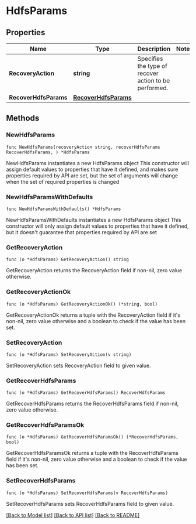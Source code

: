 # HdfsParams

## Properties

Name | Type | Description | Notes
------------ | ------------- | ------------- | -------------
**RecoveryAction** | **string** | Specifies the type of recover action to be performed. | 
**RecoverHdfsParams** | [**RecoverHdfsParams**](RecoverHdfsParams.md) |  | 

## Methods

### NewHdfsParams

`func NewHdfsParams(recoveryAction string, recoverHdfsParams RecoverHdfsParams, ) *HdfsParams`

NewHdfsParams instantiates a new HdfsParams object
This constructor will assign default values to properties that have it defined,
and makes sure properties required by API are set, but the set of arguments
will change when the set of required properties is changed

### NewHdfsParamsWithDefaults

`func NewHdfsParamsWithDefaults() *HdfsParams`

NewHdfsParamsWithDefaults instantiates a new HdfsParams object
This constructor will only assign default values to properties that have it defined,
but it doesn't guarantee that properties required by API are set

### GetRecoveryAction

`func (o *HdfsParams) GetRecoveryAction() string`

GetRecoveryAction returns the RecoveryAction field if non-nil, zero value otherwise.

### GetRecoveryActionOk

`func (o *HdfsParams) GetRecoveryActionOk() (*string, bool)`

GetRecoveryActionOk returns a tuple with the RecoveryAction field if it's non-nil, zero value otherwise
and a boolean to check if the value has been set.

### SetRecoveryAction

`func (o *HdfsParams) SetRecoveryAction(v string)`

SetRecoveryAction sets RecoveryAction field to given value.


### GetRecoverHdfsParams

`func (o *HdfsParams) GetRecoverHdfsParams() RecoverHdfsParams`

GetRecoverHdfsParams returns the RecoverHdfsParams field if non-nil, zero value otherwise.

### GetRecoverHdfsParamsOk

`func (o *HdfsParams) GetRecoverHdfsParamsOk() (*RecoverHdfsParams, bool)`

GetRecoverHdfsParamsOk returns a tuple with the RecoverHdfsParams field if it's non-nil, zero value otherwise
and a boolean to check if the value has been set.

### SetRecoverHdfsParams

`func (o *HdfsParams) SetRecoverHdfsParams(v RecoverHdfsParams)`

SetRecoverHdfsParams sets RecoverHdfsParams field to given value.



[[Back to Model list]](../README.md#documentation-for-models) [[Back to API list]](../README.md#documentation-for-api-endpoints) [[Back to README]](../README.md)


